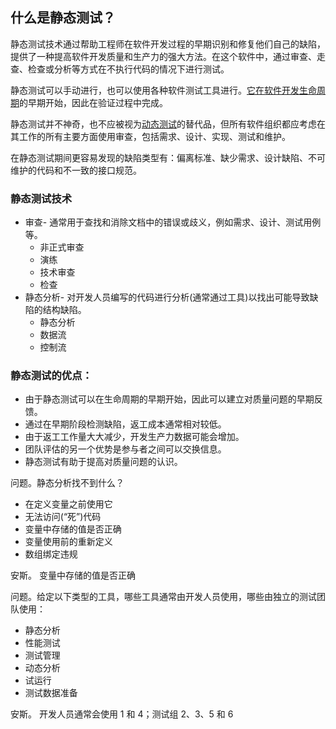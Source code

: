 ## 什么是静态测试？

静态测试技术通过帮助工程师在软件开发过程的早期识别和修复他们自己的缺陷，提供了一种提高软件开发质量和生产力的强大方法。在这个软件中，通过审查、走查、检查或分析等方式在不执行代码的情况下进行测试。

静态测试可以手动进行，也可以使用各种软件测试工具进行。[它在软件开发生命周期](https://toolsqa.com/software-testing/software-development-life-cycle/)的早期开始，因此在验证过程中完成。

静态测试并不神奇，也不应被视为[动态测试](https://toolsqa.com/software-testing/dynamic-testing/)的替代品，但所有软件组织都应考虑在其工作的所有主要方面使用审查，包括需求、设计、实现、测试和维护。

在静态测试期间更容易发现的缺陷类型有：偏离标准、缺少需求、设计缺陷、不可维护的代码和不一致的接口规范。

### 静态测试技术

-   审查- 通常用于查找和消除文档中的错误或歧义，例如需求、设计、测试用例等。
    -   非正式审查
    -   演练
    -   技术审查
    -   检查
-   静态分析- 对开发人员编写的代码进行分析(通常通过工具)以找出可能导致缺陷的结构缺陷。
    -   静态分析
    -   数据流
    -   控制流

### 静态测试的优点：

-   由于静态测试可以在生命周期的早期开始，因此可以建立对质量问题的早期反馈。
-   通过在早期阶段检测缺陷，返工成本通常相对较低。
-   由于返工工作量大大减少，开发生产力数据可能会增加。
-   团队评估的另一个优势是参与者之间可以交换信息。
-   静态测试有助于提高对质量问题的认识。

问题。静态分析找不到什么？

-   在定义变量之前使用它
-   无法访问(“死”)代码
-   变量中存储的值是否正确
-   变量使用前的重新定义
-   数组绑定违规

安斯。 变量中存储的值是否正确

问题。给定以下类型的工具，哪些工具通常由开发人员使用，哪些由独立的测试团队使用：

-   静态分析
-   性能测试
-   测试管理
-   动态分析
-   试运行
-   测试数据准备

安斯。 开发人员通常会使用 1 和 4；测试组 2、3、5 和 6